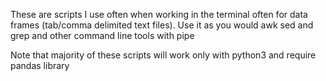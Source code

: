 These are scripts I use often when working in the terminal often for 
data frames (tab/comma delimited text files).
Use it as you would awk sed and grep and other command line tools
with pipe

Note that majority of these scripts will work only with python3 and 
require pandas library


